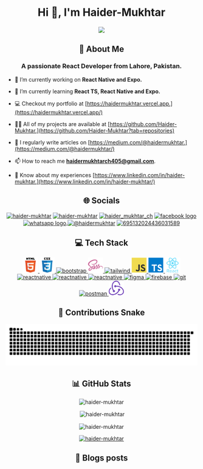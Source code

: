 <h1 align="center">Hi 👋, I'm Haider-Mukhtar</h1>

<div align="center">
<img src="https://komarev.com/ghpvc/?username=Haider-Mukhtar&&style=flat-square" align="center" />
</div> 


<!-- ## 💫 About Me: -->
<h2 align="center">💫 About Me</h2>
<h3 align="center">A passionate React Developer from Lahore, Pakistan.</h3>

- 🔭 I’m currently working on **React Native and Expo.**

- 🌱 I’m currently learning **React TS, React Native and Expo.**

- 💻 Checkout my portfolio at [https://haidermukhtar.vercel.app.](https://haidermukhtar.vercel.app/)

- 👨‍💻 All of my projects are available at [https://github.com/Haider-Mukhtar.](https://github.com/Haider-Mukhtar?tab=repositories)

- 📝 I regularly write articles on [https://medium.com/@haidermukhtar.](https://medium.com/@haidermukhtar/)

<!-- - 💬 Ask me about **React, React Native and Expo.** -->

- 📫 How to reach me **haidermukhtarch405@gmail.com**.

- 📄 Know about my experiences [https://www.linkedin.com/in/haider-mukhtar.](https://www.linkedin.com/in/haider-mukhtar/)
  
<!-- ## 🌐 Socials: -->
<h2 align="center">🌐 Socials</h2>
<p align="center">
<a href="https://linkedin.com/in/haider-mukhtar" target="blank"><img align="center" src="https://raw.githubusercontent.com/rahuldkjain/github-profile-readme-generator/master/src/images/icons/Social/linked-in-alt.svg" alt="haider-mukhtar" height="40" width="52" /></a>
<a href="https://stackoverflow.com/users/haider-mukhtar" target="blank"><img align="center" src="https://raw.githubusercontent.com/rahuldkjain/github-profile-readme-generator/master/src/images/icons/Social/stack-overflow.svg" alt="haider-mukhtar" height="40" width="52" /></a>
<a href="https://instagram.com/haider_mukhtar_ch" target="blank"><img align="center" src="https://raw.githubusercontent.com/rahuldkjain/github-profile-readme-generator/master/src/images/icons/Social/instagram.svg" alt="haider_mukhtar_ch" height="40" width="52" /></a>
  <a href="https://www.facebook.com/chhaidermukhtar880" target="_blank">
    <img align="center" src="https://raw.githubusercontent.com/maurodesouza/profile-readme-generator/master/src/assets/icons/social/facebook/default.svg" width="52" height="40" alt="facebook logo"  />
  </a>
    <a href="https://api.whatsapp.com/send/?phone=%2B92344603782&text=Hello%2C+How+can+I+help+you%3F&type=phone_number&app_absent=0" target="_blank">
    <img align="center" src="https://raw.githubusercontent.com/maurodesouza/profile-readme-generator/master/src/assets/icons/social/whatsapp/default.svg" width="52" height="40" alt="whatsapp logo"  />
  </a>
<a href="https://medium.com/@haidermukhtar" target="blank"><img align="center" src="https://raw.githubusercontent.com/rahuldkjain/github-profile-readme-generator/master/src/images/icons/Social/medium.svg" alt="@haidermukhtar" height="40" width="52" /></a>
<a href="https://discord.gg/695132024436031589" target="blank"><img align="center" src="https://raw.githubusercontent.com/rahuldkjain/github-profile-readme-generator/master/src/images/icons/Social/discord.svg" alt="695132024436031589" height="40" width="52" /></a>
</p>

<!-- ## 💻 Tech Stack: -->
<h2 align="center">💻 Tech Stack</h2>
<p align="center"> 
<a href="https://www.w3.org/html/" target="_blank" rel="noreferrer"> <img src="https://raw.githubusercontent.com/devicons/devicon/master/icons/html5/html5-original-wordmark.svg" alt="html5" width="40" height="40"/> </a>
<a href="https://www.w3schools.com/css/" target="_blank" rel="noreferrer"> <img src="https://raw.githubusercontent.com/devicons/devicon/master/icons/css3/css3-original-wordmark.svg" alt="css3" width="40" height="40"/> </a>
<a href="https://getbootstrap.com" target="_blank" rel="noreferrer"> <img src="https://camo.githubusercontent.com/ecd695fb1ffadab6633f9fcdffaeebc58f3cca722260f0dec7dc607bd9d0e740/68747470733a2f2f676574626f6f7473747261702e636f6d2f646f63732f352e322f6173736574732f6272616e642f626f6f7473747261702d6c6f676f2d736861646f772e706e67" alt="bootstrap" width="40" height="38"/> </a>
<a href="https://sass-lang.com" target="_blank" rel="noreferrer"> <img src="https://raw.githubusercontent.com/devicons/devicon/master/icons/sass/sass-original.svg" alt="sass" width="40" height="40"/> </a> 
<a href="https://tailwindcss.com/" target="_blank" rel="noreferrer"> <img src="https://www.vectorlogo.zone/logos/tailwindcss/tailwindcss-icon.svg" alt="tailwind" width="40" height="40"/> </a>
<a href="https://developer.mozilla.org/en-US/docs/Web/JavaScript" target="_blank" rel="noreferrer"> <img src="https://raw.githubusercontent.com/devicons/devicon/master/icons/javascript/javascript-original.svg" alt="javascript" width="40" height="40"/> </a>
<a href="https://www.typescriptlang.org/" target="_blank" rel="noreferrer"> <img src="https://raw.githubusercontent.com/devicons/devicon/master/icons/typescript/typescript-original.svg" alt="typescript" width="40" height="40"/> </a>
<a href="https://reactjs.org/" target="_blank" rel="noreferrer"> <img src="https://raw.githubusercontent.com/devicons/devicon/master/icons/react/react-original-wordmark.svg" alt="react" width="40" height="40"/> </a>
<a href="https://reactnative.dev/" target="_blank" rel="noreferrer"> <img src="https://www.svgrepo.com/show/354521/vitejs.svg" alt="reactnative" width="40" height="38"/> </a>
<a href="https://reactnative.dev/" target="_blank" rel="noreferrer"> <img src="https://reactnative.dev/img/header_logo.svg" alt="reactnative" width="40" height="38"/> </a>
<a href="https://reactnative.dev/" target="_blank" rel="noreferrer"> <img src="https://static-00.iconduck.com/assets.00/file-type-expo-icon-1807x2048-zlqoaiu7.png" alt="reactnative" width="40" height="38"/> </a>
<a href="https://www.figma.com/" target="_blank" rel="noreferrer"> <img src="https://www.vectorlogo.zone/logos/figma/figma-icon.svg" alt="figma" width="40" height="40"/> </a> 
<a href="https://firebase.google.com/" target="_blank" rel="noreferrer"> <img src="https://www.vectorlogo.zone/logos/firebase/firebase-icon.svg" alt="firebase" width="40" height="40"/> </a>
<a href="https://git-scm.com/" target="_blank" rel="noreferrer"> <img src="https://www.vectorlogo.zone/logos/git-scm/git-scm-icon.svg" alt="git" width="40" height="40"/> </a> 
<a href="https://postman.com" target="_blank" rel="noreferrer"> <img src="https://www.vectorlogo.zone/logos/getpostman/getpostman-icon.svg" alt="postman" width="40" height="40"/> </a> 
<a href="https://redux.js.org" target="_blank" rel="noreferrer"> <img src="https://raw.githubusercontent.com/devicons/devicon/master/icons/redux/redux-original.svg" alt="redux" width="40" height="40"/> </a> 
</p>

<!-- ![HTML5](https://img.shields.io/badge/html5-%23E34F26.svg?style=for-the-badge&logo=html5&logoColor=white) ![CSS3](https://img.shields.io/badge/css3-%231572B6.svg?style=for-the-badge&logo=css3&logoColor=white) ![Bootstrap](https://img.shields.io/badge/bootstrap-%238511FA.svg?style=for-the-badge&logo=bootstrap&logoColor=white) ![TailwindCSS](https://img.shields.io/badge/tailwindcss-%2338B2AC.svg?style=for-the-badge&logo=tailwind-css&logoColor=white) ![JavaScript](https://img.shields.io/badge/javascript-%23323330.svg?style=for-the-badge&logo=javascript&logoColor=%23F7DF1E) ![TypeScript](https://img.shields.io/badge/typescript-%23007ACC.svg?style=for-the-badge&logo=typescript&logoColor=white) ![React](https://img.shields.io/badge/react-%2320232a.svg?style=for-the-badge&logo=react&logoColor=%2361DAFB) ![Vite](https://img.shields.io/badge/vite-%23646CFF.svg?style=for-the-badge&logo=vite&logoColor=white) ![React Native](https://img.shields.io/badge/react_native-%2320232a.svg?style=for-the-badge&logo=react&logoColor=%2361DAFB) ![Expo](https://img.shields.io/badge/expo-1C1E24?style=for-the-badge&logo=expo&logoColor=#D04A37)

![NPM](https://img.shields.io/badge/NPM-%23CB3837.svg?style=for-the-badge&logo=npm&logoColor=white) ![NodeJS](https://img.shields.io/badge/node.js-6DA55F?style=for-the-badge&logo=node.js&logoColor=white) ![Context-API](https://img.shields.io/badge/Context--Api-000000?style=for-the-badge&logo=react) ![Firebase](https://img.shields.io/badge/firebase-%23039BE5.svg?style=for-the-badge&logo=firebase) ![Netlify](https://img.shields.io/badge/netlify-%23000000.svg?style=for-the-badge&logo=netlify&logoColor=#00C7B7) ![GitHub](https://img.shields.io/badge/github-%23121011.svg?style=for-the-badge&logo=github&logoColor=white) ![Postman](https://img.shields.io/badge/Postman-FF6C37?style=for-the-badge&logo=postman&logoColor=white)

![C++](https://img.shields.io/badge/c++-%2300599C.svg?style=for-the-badge&logo=c%2B%2B&logoColor=white) ![MySQL](https://img.shields.io/badge/mysql-4479A1.svg?style=for-the-badge&logo=mysql&logoColor=white) ![Git](https://img.shields.io/badge/git-%23F05033.svg?style=for-the-badge&logo=git&logoColor=white) ![WordPress](https://img.shields.io/badge/WordPress-%23117AC9.svg?style=for-the-badge&logo=WordPress&logoColor=white) -->

<h2 align="center">🐍 Contributions Snake</h2>
<img src="https://raw.githubusercontent.com/Haider-Mukhtar/Haider-Mukhtar/output/snake.svg" alt="Snake animation" />


<!-- ## 📊 GitHub Stats: -->
<h2 align="center">📊 GitHub Stats</h2>
<p align="center"><img align="center" src="https://github-readme-stats.vercel.app/api/top-langs?username=haider-mukhtar&show_icons=true&locale=en&layout=compact&theme=dark" alt="haider-mukhtar" /></p>
<p align="center">&nbsp;<img align="center" src="https://github-readme-stats.vercel.app/api?username=haider-mukhtar&show_icons=true&locale=en&theme=dark" alt="haider-mukhtar" /></p>
<p align="center"><img align="center" src="https://github-readme-streak-stats.herokuapp.com/?user=haider-mukhtar&theme=dark" alt="haider-mukhtar" /></p>

<p align="center"> <a href="https://github.com/ryo-ma/github-profile-trophy"><img src="https://github-profile-trophy.vercel.app/?username=haider-mukhtar&theme=dark" alt="haider-mukhtar" /></a> </p>

<!-- ### Blogs posts -->
<h2 align="center">📄 Blogs posts</h2>
<!-- BLOG-POST-LIST:START -->
<!-- BLOG-POST-LIST:END -->




